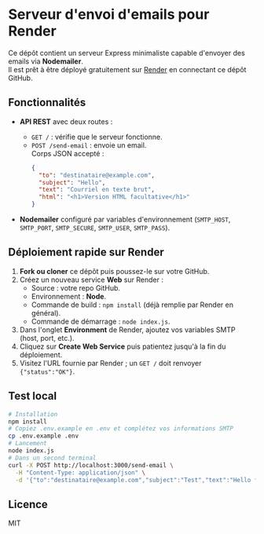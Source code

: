 # Serveur d'envoi d'emails pour Render

Ce dépôt contient un serveur Express minimaliste capable d'envoyer des emails via **Nodemailer**.  
Il est prêt à être déployé gratuitement sur [Render](https://render.com/) en connectant ce dépôt GitHub.

## Fonctionnalités

- **API REST** avec deux routes :
  - `GET /` : vérifie que le serveur fonctionne.
  - `POST /send-email` : envoie un email.  
    Corps JSON accepté :
    ```json
    {
      "to": "destinataire@example.com",
      "subject": "Hello",
      "text": "Courriel en texte brut",
      "html": "<h1>Version HTML facultative</h1>"
    }
    ```

- **Nodemailer** configuré par variables d'environnement (`SMTP_HOST`, `SMTP_PORT`, `SMTP_SECURE`, `SMTP_USER`, `SMTP_PASS`).

## Déploiement rapide sur Render

1. **Fork ou cloner** ce dépôt puis poussez-le sur votre GitHub.
2. Créez un nouveau service **Web** sur Render :
   - Source : votre repo GitHub.
   - Environnement : **Node**.
   - Commande de build : `npm install` (déjà remplie par Render en général).
   - Commande de démarrage : `node index.js`.
3. Dans l'onglet **Environment** de Render, ajoutez vos variables SMTP (host, port, etc.).
4. Cliquez sur **Create Web Service** puis patientez jusqu'à la fin du déploiement.
5. Visitez l'URL fournie par Render ; un `GET /` doit renvoyer `{"status":"OK"}`.

## Test local

```bash
# Installation
npm install
# Copiez .env.example en .env et complétez vos informations SMTP
cp .env.example .env
# Lancement
node index.js
# Dans un second terminal
curl -X POST http://localhost:3000/send-email \
  -H "Content-Type: application/json" \
  -d '{"to":"destinataire@example.com","subject":"Test","text":"Hello from local server"}'
```

## Licence

MIT
